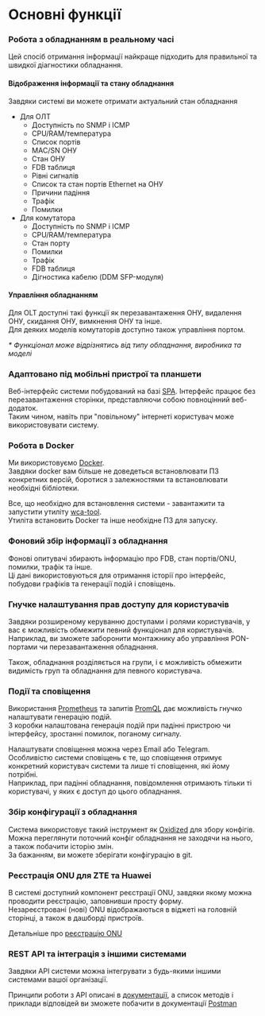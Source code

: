 # Основні функції


### Робота з обладнанням в реальному часі
Цей спосіб отримання інформації найкраще підходить для правильної та швидкої діагностики обладнання.

#### Відображення інформації та стану обладнання
Завдяки системі ви можете отримати актуальний стан обладнання

- Для ОЛТ
    - Доступність по SNMP і ICMP
    - CPU/RAM/температура
    - Список портів
    - MAC/SN ОНУ
    - Стан ОНУ
    - FDB таблиця
    - Рівні сигналів
    - Список та стан портів Ethernet на ОНУ
    - Причини падіння
    - Трафік
    - Помилки
- Для комутатора
    - Доступність по SNMP і ICMP
    - CPU/RAM/температура
    - Стан порту
    - Помилки
    - Трафік
    - FDB таблиця
    - Дігностика кабелю (DDM SFP-модуля)


#### Управління обладнанням
Для OLT доступні такі функції як перезавантаження ОНУ, видалення ОНУ, скидання ОНУ, вимкнення ОНУ та інше.   
Для деяких моделів комутаторів доступно також управління портом.

_* Функціонал може відрізнятись від типу обладнання, виробника та моделі_


### Адаптовано під мобільні пристрої та планшети
Веб-інтерфейс системи побудований на базі [SPA](https://en.wikipedia.org/wiki/Single-page_application). Інтерфейс працює без перезавантаження сторінки, представляючи собою повноцінний веб-додаток.     
Таким чином, навіть при "повільному" інтернеті користувач може використовувати систему.

### Робота в Docker
Ми використовуємо [Docker](https://ru.wikipedia.org/wiki/Docker).    
Завдяки docker вам більше не доведеться встановлювати ПЗ конкретних версій, боротися з залежностями та встановлювати необхідні бібліотеки.

Все, що необхідно для встановлення системи - завантажити та запустити утиліту [wca-tool](../wca-tool/index.md).  
Утиліта встановить Docker та інше необхідне ПЗ для запуску.

### Фоновий збір інформації з обладнання
Фонові опитувачі збирають інформацію про FDB, стан портів/ONU, помилки, трафік та інше.     
Ці дані використовуються для отримання історії про інтерфейс, побудови графіків та генерації подій і сповіщень.

### Гнучке налаштування прав доступу для користувачів
Завдяки розширеному керуванню доступами і ролями користувачів, у вас є можливість обмежити певний функціонал для користувачів.
Наприклад, ви зможете заборонити монтажнику або управління PON-портами чи перезавантаження обладнання.

Також, обладнання розділяється на групи, і є можливість обмежити видимість груп та обладнання для певного користувача.

### Події та сповіщення
Використання [Prometheus](https://prometheus.io/) та запитів [PromQL](https://prometheus.io/docs/prometheus/latest/querying/basics/) дає можливість гнучко налаштувати генерацію подій.    
З коробки налаштована генерація подій при падінні пристрою чи інтерфейсу, зростанні помилок, поганому сигналу.

Налаштувати сповіщення можна через Email або Telegram.    
Особливістю системи сповіщень є те, що сповіщення отримує конкретний користувач системи та лише ті сповіщення, які йому потрібні.    
Наприклад, при падінні обладнання, повідомлення отримають тільки ті користувачі, у яких є доступ до цього обладнання.

### Збір конфігурації з обладнання
Система використовує такий інструмент як [Oxidized](https://github.com/ytti/oxidized) для збору конфігів.    
Можна переглянути поточний конфіг обладнання не заходячи на нього, а також побачити історію змін.    
За бажанням, ви можете зберігати конфігурацію в git.

### Реєстрація ONU для ZTE та Huawei
В системі доступний компонент реєстрації ONU, завдяки якому можна проводити реєстрацію, заповнивши просту форму.   
Незареєстровані (нові) ONU відображаються в віджеті на головній сторінці, а також в дашборді пристроїв.

Детальніше про [реєстрацію ONU](../components/zte_unregistered_onts.md)

### REST API та інтеграція з іншими системами
Завдяки API системи можна інтегрувати з будь-якими іншими системами вашої організації.


Принципи роботи з API описані в [документації](../api/index.md), а список методів і приклади відповідей ви зможете побачити в документації [Postman](https://documenter.getpostman.com/view/6612340/TWDRqyW4)



